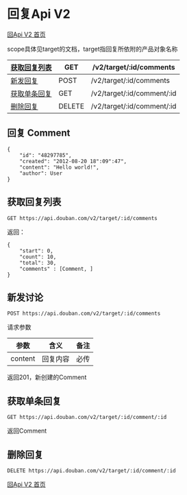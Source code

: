 # 回复Api V2

[回Api V2 首页](index.md)

scope具体见target的文档，target指回复所依附的产品对象名称

| [获取回复列表](#list) | GET    | /v2/target/:id/comments    |
| ------------------------------------------------------------ | ------ | -------------------------- |
| [新发回复](#new) | POST   | /v2/target/:id/comments    |
| [获取单条回复](#get) | GET    | /v2/target/:id/comment/:id |
| [删除回复](#delete) | DELETE | /v2/target/:id/comment/:id |

## 回复 Comment

```
{
    "id": "48297785",
    "created": "2012-08-20 18":09":47",
    "content": "Hello world!",
    "author": User
}
```

## 获取回复列表

```
GET https://api.douban.com/v2/target/:id/comments
```

返回：

```
{
    "start": 0,
    "count": 10,
    "total": 30,
    "comments" : [Comment, ]
}
```

## 新发讨论

```
POST https://api.douban.com/v2/target/:id/comments
```

请求参数

| 参数    | 含义     | 备注 |
| ------- | -------- | ---- |
| content | 回复内容 | 必传 |

返回201，新创建的Comment

## 获取单条回复

```
GET https://api.douban.com/v2/target/:id/comment/:id
```

返回Comment

## 删除回复

```
DELETE https://api.douban.com/v2/target/:id/comment/:id
```

[回Api V2 首页](index.md)